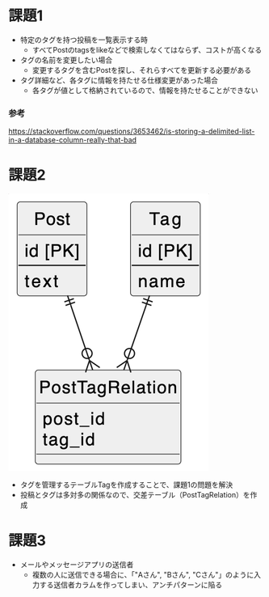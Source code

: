 # 課題1
- 特定のタグを持つ投稿を一覧表示する時
    - すべてPostのtagsをlikeなどで検索しなくてはならず、コストが高くなる
- タグの名前を変更したい場合
    - 変更するタグを含むPostを探し、それらすべてを更新する必要がある
- タグ詳細など、各タグに情報を持たせる仕様変更があった場合
    - 各タグが値として格納されているので、情報を持たせることができない

### 参考
https://stackoverflow.com/questions/3653462/is-storing-a-delimited-list-in-a-database-column-really-that-bad

# 課題2
![](db6.png)
- タグを管理するテーブルTagを作成することで、課題1の問題を解決
- 投稿とタグは多対多の関係なので、交差テーブル（PostTagRelation）を作成


# 課題3

- メールやメッセージアプリの送信者
    - 複数の人に送信できる場合に、「"Aさん", "Bさん", "Cさん"」のように入力する送信者カラムを作ってしまい、アンチパターンに陥る

